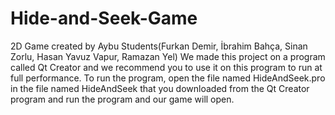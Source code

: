 # Hide-and-Seek-Game
2D Game created by Aybu Students(Furkan Demir, İbrahim Bahça, Sinan Zorlu, Hasan Yavuz Vapur, Ramazan Yel)
We made this project on a program called Qt Creator and we recommend you to use it on this program to run at full performance. 
To run the program, open the file named HideAndSeek.pro in the file named HideAndSeek that you downloaded from the Qt Creator program and run the program and our game will open.

